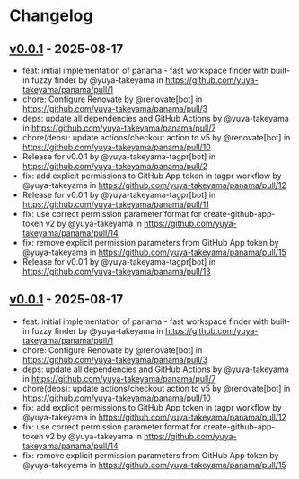 # Changelog

## [v0.0.1](https://github.com/yuya-takeyama/panama/commits/v0.0.1) - 2025-08-17
- feat: initial implementation of panama - fast workspace finder with built-in fuzzy finder by @yuya-takeyama in https://github.com/yuya-takeyama/panama/pull/1
- chore: Configure Renovate by @renovate[bot] in https://github.com/yuya-takeyama/panama/pull/3
- deps: update all dependencies and GitHub Actions by @yuya-takeyama in https://github.com/yuya-takeyama/panama/pull/7
- chore(deps): update actions/checkout action to v5 by @renovate[bot] in https://github.com/yuya-takeyama/panama/pull/10
- Release for v0.0.1 by @yuya-takeyama-tagpr[bot] in https://github.com/yuya-takeyama/panama/pull/2
- fix: add explicit permissions to GitHub App token in tagpr workflow by @yuya-takeyama in https://github.com/yuya-takeyama/panama/pull/12
- Release for v0.0.1 by @yuya-takeyama-tagpr[bot] in https://github.com/yuya-takeyama/panama/pull/11
- fix: use correct permission parameter format for create-github-app-token v2 by @yuya-takeyama in https://github.com/yuya-takeyama/panama/pull/14
- fix: remove explicit permission parameters from GitHub App token by @yuya-takeyama in https://github.com/yuya-takeyama/panama/pull/15
- Release for v0.0.1 by @yuya-takeyama-tagpr[bot] in https://github.com/yuya-takeyama/panama/pull/13

## [v0.0.1](https://github.com/yuya-takeyama/panama/commits/v0.0.1) - 2025-08-17
- feat: initial implementation of panama - fast workspace finder with built-in fuzzy finder by @yuya-takeyama in https://github.com/yuya-takeyama/panama/pull/1
- chore: Configure Renovate by @renovate[bot] in https://github.com/yuya-takeyama/panama/pull/3
- deps: update all dependencies and GitHub Actions by @yuya-takeyama in https://github.com/yuya-takeyama/panama/pull/7
- chore(deps): update actions/checkout action to v5 by @renovate[bot] in https://github.com/yuya-takeyama/panama/pull/10
- fix: add explicit permissions to GitHub App token in tagpr workflow by @yuya-takeyama in https://github.com/yuya-takeyama/panama/pull/12
- fix: use correct permission parameter format for create-github-app-token v2 by @yuya-takeyama in https://github.com/yuya-takeyama/panama/pull/14
- fix: remove explicit permission parameters from GitHub App token by @yuya-takeyama in https://github.com/yuya-takeyama/panama/pull/15
